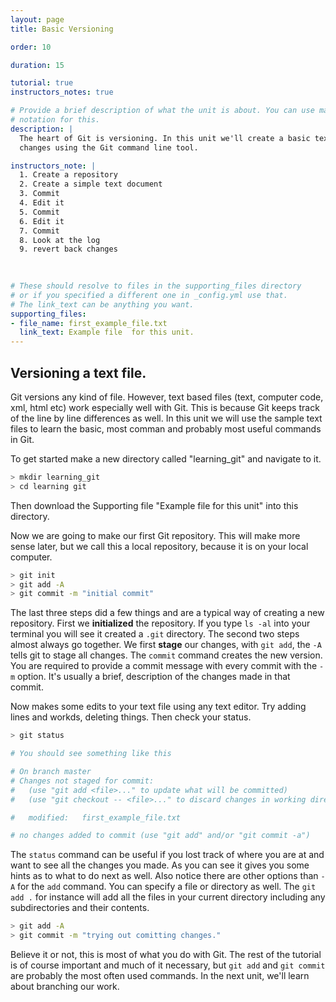 ```yaml
---
layout: page 
title: Basic Versioning

order: 10 

duration: 15 

tutorial: true
instructors_notes: true

# Provide a brief description of what the unit is about. You can use markdown
# notation for this.
description: |
  The heart of Git is versioning. In this unit we'll create a basic text document. Make some changes and track those
  changes using the Git command line tool.

instructors_note: |
  1. Create a repository
  2. Create a simple text document
  3. Commit 
  4. Edit it
  5. Commit
  6. Edit it
  7. Commit
  8. Look at the log
  9. revert back changes
  

  
# These should resolve to files in the supporting_files directory
# or if you specified a different one in _config.yml use that.
# The link_text can be anything you want.
supporting_files:
- file_name: first_example_file.txt
  link_text: Example file  for this unit.
---
```


## Versioning a text file.

Git versions any kind of file. However, text based files (text, computer code, xml, html etc) work especially well with Git.
This is because Git keeps track of the line by line differences as well. In this unit we will use the sample text files to 
learn the basic, most comman and probably most useful commands in Git.

To get started make a new directory called "learning_git" and navigate to it.

```bash
> mkdir learning_git
> cd learning git
```
    
Then download the Supporting file "Example file for this unit" into this directory.

Now we are going to make our first Git repository. This will make more sense later, but we call this 
a local repository, because it is on your local computer.

```bash
> git init
> git add -A
> git commit -m "initial commit"
```

The last three steps did a few things and are a typical way of creating a new repository. First we **initialized** the repository.
If you type `ls -al` into your terminal you will see it created a `.git` directory. The second two steps almost always go together. 
We first **stage** our changes, with `git add`, the `-A` tells git to stage all changes. The `commit` command creates the new version. You
are required to provide a commit message with every commit with the `-m` option. It's usually a brief, description of the changes made 
in that commit.




Now makes some edits to your text file using any text editor. Try adding lines and workds, deleting things. Then check your status.

```bash
> git status

# You should see something like this

# On branch master
# Changes not staged for commit:
#   (use "git add <file>..." to update what will be committed)
#   (use "git checkout -- <file>..." to discard changes in working directory)

# 	modified:   first_example_file.txt

# no changes added to commit (use "git add" and/or "git commit -a")
```

The `status` command can be useful if you lost track of where you are at and want to see all the changes you made. As you can see
it gives you some hints as to what to do next as well. Also notice there are other options than `-A` for the `add` command. You can
specify a file or directory as well. The `git add .` for instance will add all the files in your current directory including 
any subdirectories and their contents.

```bash
> git add -A
> git commit -m "trying out comitting changes."
```
    
Believe it or not, this is most of what you do with Git. The rest of the tutorial is of course important and much of it necessary, but `git add` and `git commit`  are
probably the most often used commands. In the next unit, we'll learn about branching our work.


    
    
    



